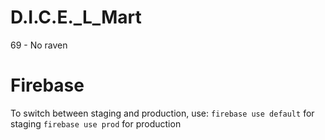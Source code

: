 # D.I.C.E._L_Mart
69 - No raven

# Firebase
To switch between staging and production, use:
`firebase use default` for staging
`firebase use prod` for production
